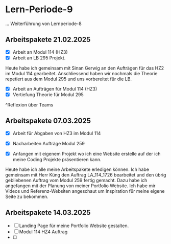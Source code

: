 # Lern-Periode-9

... Weiterführung von Lernperiode-8


## Arbeitspakete 21.02.2025

- [x] Arbeit an Modul 114 (HZ3)
- [x] Arbeit an LB 295 Projekt.

Heute habe ich gemeinsam mit Sinan Gerwig an den Aufträgen für das HZ2 im Modul 114 gearbeitet. Anschliessend haben wir nochmals die Theorie repetiert aus dem Modul 295 und uns vorbereitet für die LB.

- [x] Arbeit an Aufträgen für Modul 114 (HZ3)
- [x] Vertiefung Theorie für Modul 295

^Reflexion über Teams

## Arbeitspakete 07.03.2025

- [x] Arbeit für Abgaben von HZ3 im Modul 114
- [x] Nacharbeiten Aufträge Modul 259
- [x] Anfangen mit eigenem Projekt wo ich eine Website erstelle auf der ich meine Coding Projekte präsentieren kann.


Heute habe ich alle meine Arbeitspakete erledigen können. Ich habe gemeinsam mit Herr Küng den Auftrag LA_114_1726 bearbeitet und den übrig gebliebenen Auftrag vom Modul 259 fertig gemacht. 
Dazu habe ich angefangen mit der Planung von meiner Portfolio Website. Ich habe mir Videos und Referenz-Websiten angeschaut um Inspiration für meine eigene Seite zu bekommen. 


## Arbeitspakete 14.03.2025

- [ ] Landing Page für meine Portfolio Website gestalten.
- [ ] Modul 114 HZ4 Auftrag
- [ ] 
